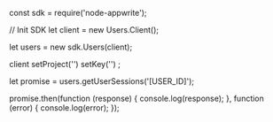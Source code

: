 const sdk = require('node-appwrite');

// Init SDK
let client = new Users.Client();

let users = new sdk.Users(client);

client
    setProject('')
    setKey('')
;

let promise = users.getUserSessions('[USER_ID]');

promise.then(function (response) {
    console.log(response);
}, function (error) {
    console.log(error);
});